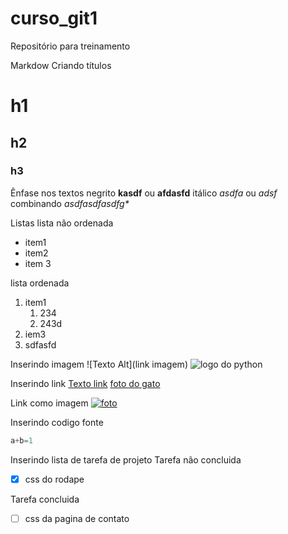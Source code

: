 # curso_git1
Repositório para treinamento

Markdow
Criando títulos
# h1
## h2
### h3

Ênfase nos textos
negrito **kasdf** ou __afdasfd__
itálico *asdfa* ou _adsf_
combinando _asdf*asdf*asdfg*_

Listas
lista não ordenada 
* item1
* item2
* item 3

lista ordenada
1. item1
   1. 234
   2. 243d
2. iem3
3. sdfasfd

Inserindo imagem
![Texto Alt](link imagem)
![logo do python](https://wonder-day.com/wp-content/uploads/2022/03/wonder-day-avatar-memes-cats-35.jpg)

Inserindo link
[Texto link](link)
[foto do gato](https://wonder-day.com/wp-content/uploads/2022/03/wonder-day-avatar-memes-cats-35.jpg)

Link como imagem
[![foto](https://wonder-day.com/wp-content/uploads/2022/03/wonder-day-avatar-memes-cats-35.jpg)](https://wonder-day.com/wp-content/uploads/2022/03/wonder-day-avatar-memes-cats-35.jpg)


Inserindo codigo fonte
``` python
a+b=1
```

Inserindo lista de tarefa de projeto
Tarefa não concluida
- [x] css do rodape

Tarefa concluida
- [ ] css da pagina de contato

